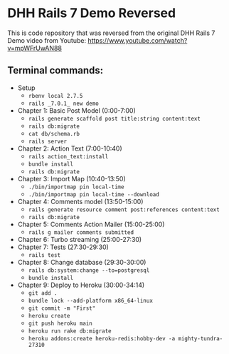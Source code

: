 # DHH Rails 7 Demo Reversed
This is code repository that was reversed from the original DHH Rails 7 Demo video from Youtube: <https://www.youtube.com/watch?v=mpWFrUwAN88>

## Terminal commands:

 * Setup
   * `rbenv local 2.7.5`
   * `rails _7.0.1_ new demo`
 * Chapter 1: Basic Post Model (0:00-7:00)
   * `rails generate scaffold post title:string content:text`
   * `rails db:migrate`
   * `cat db/schema.rb`
   * `rails server`
 * Chapter 2: Action Text (7:00-10:40)
   * `rails action_text:install` 
   * `bundle install`
   * `rails db:migrate`
 * Chapter 3: Import Map (10:40-13:50)
   * `./bin/importmap pin local-time`
   * `./bin/importmap pin local-time --download`
 * Chapter 4: Comments model (13:50-15:00)
   * `rails generate resource comment post:references content:text`
   * `rails db:migrate`
 * Chapter 5: Comments Action Mailer (15:00-25:00)
   * `rails g mailer comments submitted`
 * Chapter 6: Turbo streaming (25:00-27:30)
 * Chapter 7: Tests (27:30-29:30)
   * `rails test`
 * Chapter 8: Change database (29:30-30:00)
   * `rails db:system:change --to=postgresql`
   * `bundle install`
 * Chapter 9: Deploy to Heroku (30:00-34:14)
   * `git add .`
   * `bundle lock --add-platform x86_64-linux`
   * `git commit -m "First"`
   * `heroku create`
   * `git push heroku main`
   * `heroku run rake db:migrate`
   * `heroku addons:create heroku-redis:hobby-dev -a mighty-tundra-27310`
   